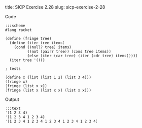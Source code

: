 title: SICP Exercise 2.28
slug: sicp-exercise-2-28

Code
```
:::scheme
#lang racket

(define (fringe tree)
  (define (iter tree items)
    (cond ((null? tree) items)
          ((not (pair? tree)) (cons tree items))
          (else (iter (car tree) (iter (cdr tree) items)))))
  (iter tree '()))

; tests

(define x (list (list 1 2) (list 3 4)))
(fringe x)
(fringe (list x x))
(fringe (list x (list x x) (list x x)))
```

Output
```
:::text
'(1 2 3 4)
'(1 2 3 4 1 2 3 4)
'(1 2 3 4 1 2 3 4 1 2 3 4 1 2 3 4 1 2 3 4)
```

